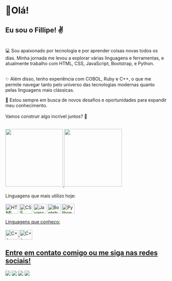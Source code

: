 <h1> 🖖<strong>Olá!</strong> <br></h1>
<h2>Eu sou o Fillipe! ✌	</h2><br>
 💻 Sou apaixonado por tecnologia e por aprender coisas novas todos os dias. Minha jornada me levou a explorar várias linguagens e ferramentas, e atualmente trabalho com HTML, CSS, 
 JavaScript, Bootstrap, e Python.<br><br>

✨ Além disso, tenho experiência com COBOL, Ruby e C++, o que me permite navegar tanto pelo universo das tecnologias modernas quanto pelas linguagens mais clássicas.

🌱 Estou sempre em busca de novos desafios e oportunidades para expandir meu conhecimento.<br>
<br>Vamos construir algo incrível juntos? 🚀 <br><br>

<div align="left">
  <a href="https://github.com/Captain-not-so-obvious">
  <img height="180em" src="https://github-readme-stats.vercel.app/api?username=Captain-not-so-obvious&show_icons=true&theme=synthwave&include_all_commits=true&count_private=true"/>
  <img height="180em" src="https://github-readme-stats.vercel.app/api/top-langs/?username=Captain-not-so-obvious&layout=compact&langs_count=7&theme=synthwave"/>
</div>

<div style="display: inline-block"><br>
  Linguagens que mais utilizo hoje:<br><br>
  <img align="center" alt="HTML logo" height="30" width="40" src="https://cdn.jsdelivr.net/gh/devicons/devicon@latest/icons/html5/html5-original.svg" />
  <img align="center" alt="CSS logo" height="30" width="40" src="https://cdn.jsdelivr.net/gh/devicons/devicon@latest/icons/css3/css3-original.svg" />
  <img align="center" alt="Javascript logo" height="30" width="40" src="https://cdn.jsdelivr.net/gh/devicons/devicon@latest/icons/javascript/javascript-original.svg" /> 
  <img align="center" alt="Bootstrap logo" height="30" width="40" src="https://cdn.jsdelivr.net/gh/devicons/devicon@latest/icons/bootstrap/bootstrap-original.svg" />
  <img align="center" alt="Python logo" height="30" width="40" src="https://cdn.jsdelivr.net/gh/devicons/devicon@latest/icons/python/python-original.svg" />
</div>

<div style="display: inline-block"><br>
Linguagens que conheço:<br><br>
<img align="center" alt="C++ Logo" height="30" width="40" src="https://cdn.jsdelivr.net/gh/devicons/devicon@latest/icons/cplusplus/cplusplus-original.svg" />
<img align="center" alt="C++ Logo" height="30" width="40" src="https://cdn.jsdelivr.net/gh/devicons/devicon@latest/icons/ruby/ruby-original.svg" />

##

<div>
  <h2>Entre em contato comigo ou me siga nas redes sociais!</h2>
  <a href="https://www.instagram.com/eu_sou_o_fillipe/" target="_blank"><img src="https://img.shields.io/badge/Instagram-E4405F?style=for-the-badge&logo=instagram&logoColor=white" target="_blank"></a>
  <a href="https://www.linkedin.com/in/fillipe-moreira-33aa83180/" target="_blank"><img src="https://img.shields.io/badge/LinkedIn-0077B5?style=for-the-badge&logo=linkedin&logoColor=white" target="_blank"></a>
  <a href="https://open.spotify.com/user/22nkaf7cp5g3g4bd5si5ixo7q" target="_blank"><img src="https://img.shields.io/badge/Spotify-1ED760?&style=for-the-badge&logo=spotify&logoColor=white" target="_blank"></a>
  <a href="mailto:fillipemoreira979@gmail.com" target="_blank"><img src="https://img.shields.io/badge/Gmail-D14836?style=for-the-badge&logo=gmail&logoColor=white" target="_blank"></a>
</div>
